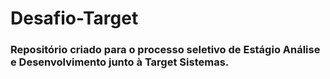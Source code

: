# Desafio-Target 

### Repositório criado para o processo seletivo de Estágio Análise e Desenvolvimento junto à Target Sistemas.

